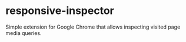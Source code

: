 responsive-inspector
====================

Simple extension for Google Chrome that allows inspecting visited page media queries.